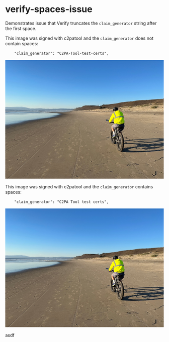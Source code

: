# verify-spaces-issue

Demonstrates issue that Verify truncates the `claim_generator` string after the first space.

This image was signed with c2patool and the `claim_generator` does not contain spaces:
```
    "claim_generator": "C2PA-Tool-test-certs",
```

![](signed-no-spaces.jpg)

This image was signed with c2patool and the `claim_generator` contains spaces:
```
    "claim_generator": "C2PA Tool test certs",
```

![](signed-spaces.jpg)


asdf
